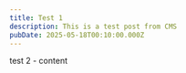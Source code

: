 ```yaml
---
title: Test 1
description: This is a test post from CMS
pubDate: 2025-05-18T00:10:00.000Z
---
```

test 2 - content